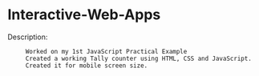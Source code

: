 # Interactive-Web-Apps

Description:

         Worked on my 1st JavaScript Practical Example
         Created a working Tally counter using HTML, CSS and JavaScript.
         Created it for mobile screen size.

         
         
